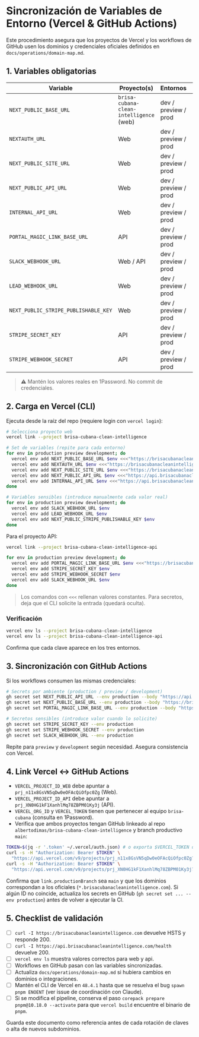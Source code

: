 # Sincronización de Variables de Entorno (Vercel & GitHub Actions)

Este procedimiento asegura que los proyectos de Vercel y los workflows de GitHub usen los dominios y credenciales oficiales definidos en `docs/operations/domain-map.md`.

## 1. Variables obligatorias

| Variable                             | Proyecto(s)                             | Entornos             | Valor producción                               |
| ------------------------------------ | --------------------------------------- | -------------------- | ---------------------------------------------- |
| `NEXT_PUBLIC_BASE_URL`               | `brisa-cubana-clean-intelligence` (web) | dev / preview / prod | `https://brisacubanacleanintelligence.com`     |
| `NEXTAUTH_URL`                       | Web                                     | dev / preview / prod | `https://brisacubanacleanintelligence.com`     |
| `NEXT_PUBLIC_SITE_URL`               | Web                                     | dev / preview / prod | `https://brisacubanacleanintelligence.com`     |
| `NEXT_PUBLIC_API_URL`                | Web                                     | dev / preview / prod | `https://api.brisacubanacleanintelligence.com` |
| `INTERNAL_API_URL`                   | Web                                     | dev / preview / prod | `https://api.brisacubanacleanintelligence.com` |
| `PORTAL_MAGIC_LINK_BASE_URL`         | API                                     | dev / preview / prod | `https://brisacubanacleanintelligence.com`     |
| `SLACK_WEBHOOK_URL`                  | Web / API                               | dev / preview / prod | URL del webhook (Slack Alerts)                 |
| `LEAD_WEBHOOK_URL`                   | Web                                     | dev / preview / prod | Endpoint CRM/automation                        |
| `NEXT_PUBLIC_STRIPE_PUBLISHABLE_KEY` | Web                                     | dev / preview / prod | Clave Stripe live                              |
| `STRIPE_SECRET_KEY`                  | API                                     | dev / preview / prod | Clave Stripe live                              |
| `STRIPE_WEBHOOK_SECRET`              | API                                     | dev / preview / prod | Firma webhook Stripe                           |

> ⚠️ Mantén los valores reales en 1Password. No commit de credenciales.

## 2. Carga en Vercel (CLI)

Ejecuta desde la raíz del repo (requiere login con `vercel login`):

```bash
# Selecciona proyecto web
vercel link --project brisa-cubana-clean-intelligence

# Set de variables (repite para cada entorno)
for env in production preview development; do
  vercel env add NEXT_PUBLIC_BASE_URL $env <<<"https://brisacubanacleanintelligence.com"
  vercel env add NEXTAUTH_URL $env <<<"https://brisacubanacleanintelligence.com"
  vercel env add NEXT_PUBLIC_SITE_URL $env <<<"https://brisacubanacleanintelligence.com"
  vercel env add NEXT_PUBLIC_API_URL $env <<<"https://api.brisacubanacleanintelligence.com"
  vercel env add INTERNAL_API_URL $env <<<"https://api.brisacubanacleanintelligence.com"
done

# Variables sensibles (introduce manualmente cada valor real)
for env in production preview development; do
  vercel env add SLACK_WEBHOOK_URL $env
  vercel env add LEAD_WEBHOOK_URL $env
  vercel env add NEXT_PUBLIC_STRIPE_PUBLISHABLE_KEY $env
done
```

Para el proyecto API:

```bash
vercel link --project brisa-cubana-clean-intelligence-api

for env in production preview development; do
  vercel env add PORTAL_MAGIC_LINK_BASE_URL $env <<<"https://brisacubanacleanintelligence.com"
  vercel env add STRIPE_SECRET_KEY $env
  vercel env add STRIPE_WEBHOOK_SECRET $env
  vercel env add SLACK_WEBHOOK_URL $env
done
```

> Los comandos con `<<<` rellenan valores constantes. Para secretos, deja que el CLI solicite la entrada (quedará oculta).

### Verificación

```bash
vercel env ls --project brisa-cubana-clean-intelligence
vercel env ls --project brisa-cubana-clean-intelligence-api
```

Confirma que cada clave aparece en los tres entornos.

## 3. Sincronización con GitHub Actions

Si los workflows consumen las mismas credenciales:

```bash
# Secrets por ambiente (production / preview / development)
gh secret set NEXT_PUBLIC_API_URL --env production --body "https://api.brisacubanacleanintelligence.com"
gh secret set NEXT_PUBLIC_BASE_URL --env production --body "https://brisacubanacleanintelligence.com"
gh secret set PORTAL_MAGIC_LINK_BASE_URL --env production --body "https://brisacubanacleanintelligence.com"

# Secretos sensibles (introduce valor cuando lo solicite)
gh secret set STRIPE_SECRET_KEY --env production
gh secret set STRIPE_WEBHOOK_SECRET --env production
gh secret set SLACK_WEBHOOK_URL --env production
```

Repite para `preview` y `development` según necesidad. Asegura consistencia con Vercel.

## 4. Link Vercel ↔ GitHub Actions

- `VERCEL_PROJECT_ID_WEB` debe apuntar a `prj_n11x8GsVN5qDw0eOFAcQiOfpc0Zg` (Web).
- `VERCEL_PROJECT_ID_API` debe apuntar a `prj_XN0HG1kF1XanhlMq78ZBPM01Ky3j` (API).
- `VERCEL_ORG_ID` y `VERCEL_TOKEN` tienen que pertenecer al equipo `brisa-cubana` (consulta en 1Password).
- Verifica que ambos proyectos tengan GitHub linkeado al repo `albertodimas/brisa-cubana-clean-intelligence` y branch productivo `main`:

```bash
TOKEN=$(jq -r '.token' ~/.vercel/auth.json) # o exporta $VERCEL_TOKEN desde 1Password
curl -s -H "Authorization: Bearer $TOKEN" \
  "https://api.vercel.com/v9/projects/prj_n11x8GsVN5qDw0eOFAcQiOfpc0Zg?teamId=brisa-cubana" | jq '.link, .targets.production'
curl -s -H "Authorization: Bearer $TOKEN" \
  "https://api.vercel.com/v9/projects/prj_XN0HG1kF1XanhlMq78ZBPM01Ky3j?teamId=brisa-cubana" | jq '.link, .targets.production'
```

Confirma que `link.productionBranch` sea `main` y que los dominios correspondan a los oficiales (`*.brisacubanacleanintelligence.com`). Si algún ID no coincide, actualiza los secrets en GitHub (`gh secret set ... --env production`) antes de volver a ejecutar la CI.

## 5. Checklist de validación

- [ ] `curl -I https://brisacubanacleanintelligence.com` devuelve HSTS y responde 200.
- [ ] `curl -I https://api.brisacubanacleanintelligence.com/health` devuelve 200.
- [ ] `vercel env ls` muestra valores correctos para web y api.
- [ ] Workflows en GitHub pasan con las variables sincronizadas.
- [ ] Actualiza `docs/operations/domain-map.md` si hubiera cambios en dominios o integraciones.
- [ ] Mantén el CLI de Vercel en `48.4.1` hasta que se resuelva el bug `spawn pnpm ENOENT` (ver issue de coordinación con Claude).
- [ ] Si se modifica el pipeline, conserva el paso `corepack prepare pnpm@10.18.0 --activate` para que `vercel build` encuentre el binario de `pnpm`.

Guarda este documento como referencia antes de cada rotación de claves o alta de nuevos subdominios.
